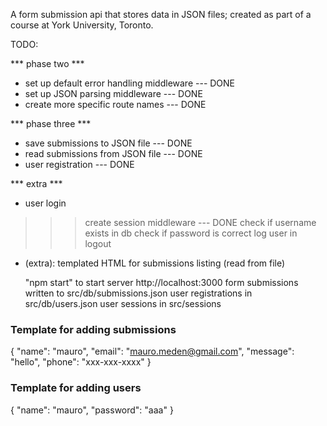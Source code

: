 A form submission api that stores data in JSON files; created as part of a course at York University, Toronto.

TODO:

*** phase two ***
* set up default error handling middleware  --- DONE
* set up JSON parsing middleware            --- DONE
* create more specific route names          --- DONE

*** phase three ***
* save submissions to JSON file             --- DONE
* read submissions from JSON file           --- DONE
* user registration                         --- DONE

*** extra ***
* user login
>>> create session middleware               --- DONE
>>> check if username exists in db
>>> check if password is correct
>>> log user in
>>> logout
* (extra): templated HTML for submissions listing (read from file)

    "npm start" to start server
    http://localhost:3000
    form submissions written to src/db/submissions.json
    user registrations in src/db/users.json
    user sessions in src/sessions

### Template for adding submissions ###
{
    "name": "mauro",
    "email": "mauro.meden@gmail.com",
    "message": "hello",
    "phone": "xxx-xxx-xxxx"
}

### Template for adding users ###
{
    "name": "mauro",
    "password": "aaa"
}